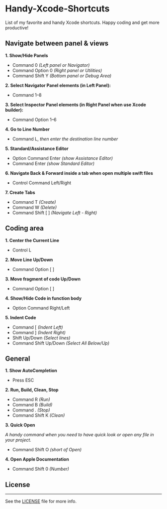 # Handy-Xcode-Shortcuts
List of my favorite and handy Xcode shortcuts. Happy coding and get more productive!

## Navigate between panel & views

**1. Show/Hide Panels**
- Command 0 *(Left panel or Navigator)*
- Command Option 0 *(Right panel or Utilities)*
- Command Shift Y *(Bottom panel or Debug Area)*

**2. Select Navigator Panel elements (in Left Panel):**
- Command 1–8

**3. Select Inspector Panel elements (in Right Panel when use Xcode builder):**
- Command Option 1–6

**4. Go to Line Number**
- Command L, *then enter the destination line number*

**5. Standard/Assistance Editor**
- Option Command Enter *(show Assistance Editor)*
- Command Enter *(show Standard Editor)*

**6. Navigate Back & Forward inside a tab when open multiple swift files**
- Control Command Left/Right

**7. Create Tabs**
- Command T *(Create)*
- Command W *(Delete)*
- Command Shift [ ] *(Navigate Left - Right)*

## Coding area

**1. Center the Current Line**
- Control L

**2. Move Line Up/Down**
- Command Option [ ]

**3. Move fragment of code Up/Down**
- Command Option [ ]

**4. Show/Hide Code in function body**
- Option Command Right/Left 

**5. Indent Code**
- Command [ *(Indent Left)*
- Command ] *(Indent Right)*
- Shift Up/Down *(Select lines)*
- Command Shift Up/Down *(Select All Below/Up)*

## General

**1. Show AutoCompletion**
- Press ESC

**2. Run, Build, Clean, Stop**
- Command R *(Run)*
- Command B *(Build)*
- Command . *(Stop)*
- Command Shift K *(Clean)*

**3. Quick Open**

*A handy command when you need to have quick look or open any file in your project.*
- Command Shift O *(short of Open)*

**4. Open Apple Documentation**
- Command Shift 0 *(Number)*


## License
-------
See the [LICENSE](https://github.com/luongtsu/Handy-Xcode-Shortcuts/blob/master/LICENSE) file for more info.

